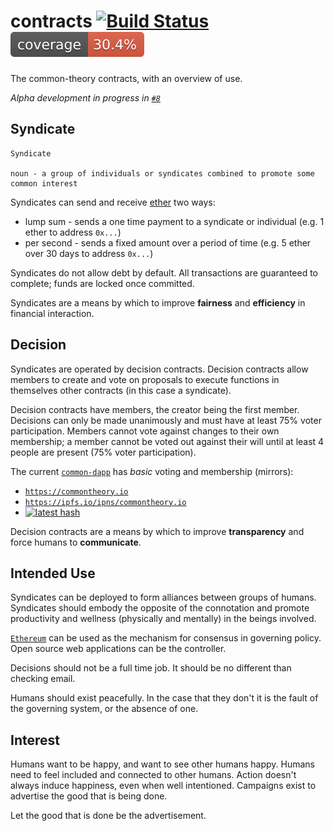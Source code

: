 # contracts [![Build Status](https://travis-ci.org/common-theory/contracts.svg?branch=master)](https://travis-ci.org/common-theory/contracts) [![Coverage](https://raw.githubusercontent.com/common-theory/common-dac/master/test/badge.svg?sanitize=true)](https://coverage.commontheory.io)

The common-theory contracts, with an overview of use.

_Alpha development in progress in [`#8`](https://github.com/common-theory/contracts/pull/8)_

## Syndicate

```
Syndicate

noun - a group of individuals or syndicates combined to promote some common interest
```

Syndicates can send and receive [ether](https://coinmarketcap.com/currencies/ethereum/) two ways:
  - lump sum - sends a one time payment to a syndicate or individual (e.g. 1 ether to address `0x...`)
  - per second - sends a fixed amount over a period of time (e.g. 5 ether over 30 days to address `0x...`)

Syndicates do not allow debt by default. All transactions are guaranteed to complete; funds are locked once committed.

Syndicates are a means by which to improve **fairness** and **efficiency** in financial interaction.

## Decision

Syndicates are operated by decision contracts. Decision contracts allow members to create and vote on proposals to execute functions in themselves other contracts (in this case a syndicate).

Decision contracts have members, the creator being the first member. Decisions can only be made unanimously and must have at least 75% voter participation. Members cannot vote against changes to their own membership; a member cannot be voted out against their will until at least 4 people are present (75% voter participation).

The current [`common-dapp`](https://github.com/common-theory/common-dapp) has _basic_ voting and membership (mirrors):

- [`https://commontheory.io`](https://commontheory.io)
- [`https://ipfs.io/ipns/commontheory.io`](https://ipfs.io/ipns/commontheory.io)
- [![latest hash](https://dnslink-cid-badge.commontheory.io/commontheory.io)](https://dnslink-cid-badge.commontheory.io/commontheory.io?redirect=true)

Decision contracts are a means by which to improve **transparency** and force humans to **communicate**.

## Intended Use

Syndicates can be deployed to form alliances between groups of humans. Syndicates should embody the opposite of the connotation and promote productivity and wellness (physically and mentally) in the beings involved.

[`Ethereum`](https://everipedia.org/wiki/lang_en/Ethereum/) can be used as the mechanism for consensus in governing policy. Open source web applications can be the controller.

Decisions should not be a full time job. It should be no different than checking email.

Humans should exist peacefully. In the case that they don't it is the fault of the governing system, or the absence of one.

## Interest

Humans want to be happy, and want to see other humans happy. Humans need to feel included and connected to other humans. Action doesn't always induce happiness, even when well intentioned. Campaigns exist to advertise the good that is being done.

Let the good that is done be the advertisement.
